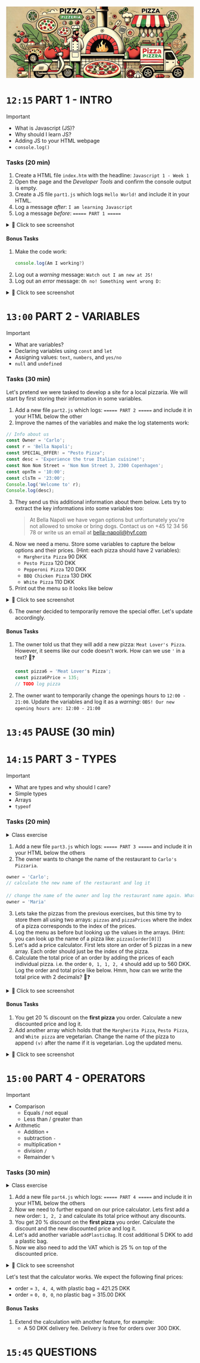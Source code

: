 

![pizza banner](./imgs/banner.jpg)


#  `12:15` PART 1 - INTRO
> [!IMPORTANT]
> * What is Javascript (JS)?
> * Why should I learn JS?
> * Adding JS to your HTML webpage
> * `console.log()`



### Tasks (20 min)
1. Create a HTML file `index.htm` with the headline: `Javascript 1 - Week 1`
2. Open the page and the *Developer Tools* and confirm the console output is empty.
3. Create a JS file `part1.js` which logs `Hello World!` and include it in your HTML.
4. Log a message *after*: `I am learning Javascript`
5. Log a message *before*: `===== PART 1 =====`
<details>
<summary>📸 Click to see screenshot</summary>

![result-part1](./imgs/p1-1.jpg)
</details>
   

#### Bonus Tasks
1. Make the code work: 
    ```js
    console.log(Am I working?)
    ```
2. Log out a *warning* message: `Watch out I am new at JS!`
3. Log out an *error* message: `Oh no! Something went wrong D:`
<details>
<summary>📸 Click to see screenshot</summary>

![result-part1](./imgs/p1-2.jpg)
</details>

# `13:00` PART 2 - VARIABLES
> [!IMPORTANT]
> * What are variables?
> * Declaring variables using `const` and `let`
> * Assigning values: `text`, `numbers`, and `yes/no`
> * `null` and `undefined`

### Tasks (30 min)
Let's pretend we were tasked to develop a site for a local pizzaria. We will start by first storing their information in some variables.
1. Add a new file `part2.js` which logs: `===== PART 2 =====` and include it in your HTML below the other
2. Improve the names of the variables and make the log statements work:
```js
// Info about us
const Owner = 'Carlo';
const r = 'Bella Napoli';
const SPECIAL_OFFER! = "Pesto Pizza";
const desc = 'Experience the true Italian cuisine!';
const Nom Nom Street = 'Nom Nom Street 3, 2300 Copenhagen';
const opnTm = '10:00';
const clsTm = '23:00';
Console.log('Welcome to' r);
Console.log(desc);
```
3. They send us this additional information about them below. Lets try to extract the key informations into some variables too:
   > At Bella Napoli we have vegan options but unfortunately you're not allowed to smoke or bring dogs. Contact us on +45 12 34 56 78 or write us an email at bella-napoli@hyf.com
4. Now we need a menu. Store some variables to capture the below options and their prices. (Hint: each pizza should have 2 variables):
   * `Margherita Pizza` 90 DKK
   * `Pesto Pizza` 120 DKK
   * `Pepperoni Pizza` 120 DKK
   * `BBQ Chicken Pizza` 130 DKK
   * `White Pizza` 110 DKK
5. Print out the menu so it looks like below
<details>
<summary>📸 Click to see screenshot</summary>

![result-part1](./imgs/p2-1.jpg)
</details>

6. The owner decided to temporarily remove the special offer. Let's update accordingly.


#### Bonus Tasks
1. The owner told us that they will add a new pizza: `Meat Lover's Pizza`. However, it seems like our code doesn't work. How can we use `'` in a text? 🤔❓
    ```js
    const pizza6 = 'Meat Lover's Pizza';
    const pizza6Price = 135;
    // TODO log pizza
    ```
2. The owner want to temporarily change the openings hours to `12:00 - 21:00`. Update the variables and log it as a *warning*: `OBS! Our new opening hours are: 12:00 - 21:00`


# `13:45` PAUSE (30 min)

# `14:15` PART 3 - TYPES
> [!IMPORTANT]
> * What are types and why should I care?
> * Simple types
> * Arrays
> * `typeof`


### Tasks (20 min)

<details>
<summary>Class exercise</summary>

```js
// guess what is logged from each line
console.log(typeof 3);
console.log(typeof -33);
console.log(typeof '3');
const threeConst = 3;
console.log(threeConst);
let threeLet = 3;
console.log(threeLet);
console.log(typeof 'console.log("console.log(console.log(""))")');
const names = ['benjamin', 'Christopher'];
console.log(typeof names[0]);
console.log(typeof names);
console.log(typeof true);
console.log(typeof names[2]);
```
</details>


1. Add a new file `part3.js` which logs: `===== PART 3 =====` and include it in your HTML below the others
2. The owner wants to change the name of the restaurant to `Carlo's Pizzaria`.
```js
owner = 'Carlo';
// calculate the new name of the restaurant and log it

// change the name of the owner and log the restaurant name again. What happened to the name of the restaurant and why?
owner = 'Maria'
```
3. Lets take the pizzas from the previous exercises, but this time try to store them all using two arrays: `pizzas` and `pizzaPrices` where the index of a pizza corresponds to the index of the prices.
4. Log the menu as before but looking up the values in the arrays. (Hint: you can look up the name of a pizza like: `pizzas[order[0]]`) 
5. Let's add a price calculator. First lets store an order of 5 pizzas in a new array. Each order should just be the index of the pizza.
6. Calculate the total price of an order by adding the prices of each individual pizza. i.e. the order `0, 1, 1, 2, 4` should add up to 560 DKK. Log the order and total price like below. Hmm, how can we write the total price with 2 decimals? 🤔❓
<details>
<summary>📸 Click to see screenshot</summary>

![result-part3](./imgs/p3-1.jpg)
</details>




#### Bonus Tasks
1. You get 20 % discount on the **first pizza** you order. Calculate a new discounted price and log it. 
2. Add another array which holds that the `Margherita Pizza`, `Pesto Pizza`, and `White pizza` are vegetarian. Change the name of the pizza to append `(v)` after the name if it is vegetarian. Log the updated menu.
<details>
<summary>📸 Click to see screenshot</summary>

![result-part3](./imgs/p3-2.jpg)
</details>


# `15:00` PART 4 - OPERATORS
> [!IMPORTANT]
> * Comparison
>    * Equals / not equal
>    * Less than / greater than
> * Arithmetic
>    * Addition `+`
>    * subtraction `-`
>    * multiplication `*`
>    * division `/`
>    * Remainder `%`



### Tasks (30 min)
<details>
<summary>Class exercise</summary>

```js
// guess what is logged from each line
const employee = 'Carl';
const salary = 200;
const expenses = 20;
console.log(30 + 30 / 3);
console.log((10 + 10) * 2);
console.log(10 % 4);
console.log(salary === "200");
console.log(salary === 200);
console.log(salary == "200");
console.log(salary == 200);
console.log(salary - expenses);
console.log(salary < expenses);
console.log(salary >= salary);
```
</details>

1. Add a new file `part4.js` which logs: `===== PART 4 =====` and include it in your HTML below the others
2. Now we need to further expand on our price calculator. Lets first add a new order: `1, 2, 2` and calculate its total price without any discounts.
3. You get 20 % discount on the **first pizza** you order. Calculate the discount and the new discounted price and log it.
4. Let's add another variable `addPlasticBag`. It cost additional 5 DKK to add a plastic bag.
5. Now we also need to add the VAT which is 25 % on top of the discounted price.
<details>
<summary>📸 Click to see screenshot</summary>

![result-part4](./imgs/p4-1.jpg)
</details>

Let's test that the calculator works. We expect the following final prices:
   * order = `3, 4, 4`, with plastic bag = 421.25 DKK
   * order = `0, 0, 0`, no plastic bag = 315.00 DKK

#### Bonus Tasks
1. Extend the calculation with another feature, for example:
   * A 50 DKK delivery fee. Delivery is free for orders over 300 DKK.



# `15:45` QUESTIONS
